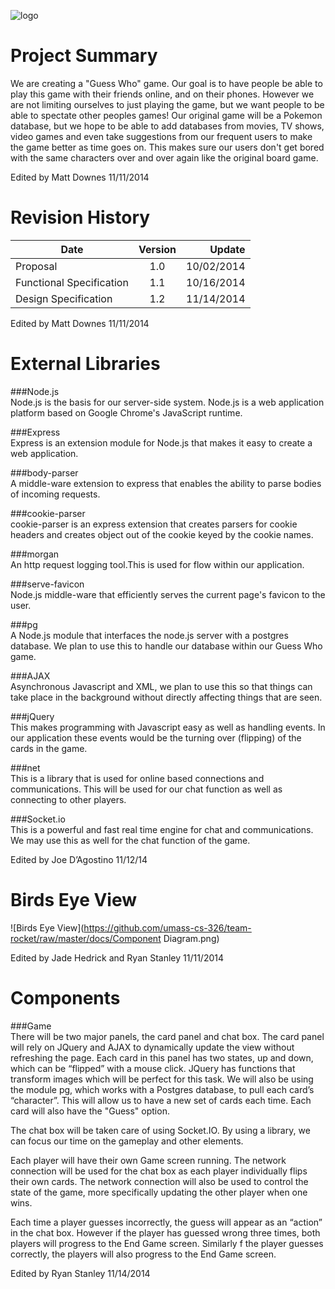 ![logo](https://github.com/umass-cs-326/team-rocket/raw/master/docs/logo.png)

Project Summary
===============
We are creating a "Guess Who" game. Our goal is to have people be able to play this game with their friends online, and on their phones. However we are not limiting ourselves to just playing the game, but we want people to be able to spectate other peoples games! Our original game will be a Pokemon database, but we hope to be able to add databases from movies, TV shows, video games and even take suggestions from our frequent users to make the game better as time goes on. This makes sure our users don't get bored with the same characters over and over again like the original board game. 

Edited by Matt Downes 11/11/2014

Revision History
================
|Date    |Version|Update|
|--------|:-----:|-----:|
|Proposal|1.0    |10/02/2014|
|Functional Specification|1.1|10/16/2014|
|Design Specification|1.2|11/14/2014|

Edited by Matt Downes 11/11/2014

External Libraries
==================

###Node.js  
Node.js is the basis for our server-side system. Node.js is a web application platform based on Google Chrome's JavaScript runtime.

###Express  
Express is an extension module for Node.js that makes it easy to create a web application.

###body-parser  
A middle-ware extension to express that enables the ability to parse bodies of incoming requests.

###cookie-parser  
cookie-parser is an express extension that creates parsers for cookie headers and creates object out of the cookie keyed by the cookie names.

###morgan  
An http request logging tool.This is used for flow within our application.

###serve-favicon  
Node.js middle-ware that efficiently serves the current page's favicon to the user.

###pg  
A Node.js module that interfaces the node.js server with a postgres database. We plan to use this to handle our database within our Guess Who game.

###AJAX  
Asynchronous Javascript and XML, we plan to use this so that things can take place in the background without directly affecting things that are seen.

###jQuery  
This makes programming with Javascript easy as well as handling events.  In our application these events would be the turning over (flipping) of the cards in the game.

###net  
This is a library that is used for online based connections and communications.  This will be used for our chat function as well as connecting to other players.

###Socket.io  
This is a powerful and fast real time engine for chat and communications. We may use this as well for the chat function of the game.

Edited by Joe D’Agostino 11/12/14

Birds Eye View
==============

![Birds Eye View](https://github.com/umass-cs-326/team-rocket/raw/master/docs/Component Diagram.png)

Edited by Jade Hedrick and Ryan Stanley 11/11/2014

Components
==========

###Game  
There will be two major panels, the card panel and chat box. The card panel will rely on JQuery and AJAX to dynamically update the view without refreshing the page. Each card in this panel has two states, up and down, which can be “flipped” with a mouse click. JQuery has functions that transform images which will be perfect for this task. We will also be using the module pg, which works with a Postgres database, to pull each card’s “character”. This will allow us to have a new set of cards each time. Each card will also have the "Guess" option.  

The chat box will be taken care of using Socket.IO. By using a library, we can focus our time on the gameplay and other elements.  

Each player will have their own Game screen running. The network connection will be used for the chat box as each player individually flips their own cards. The network connection will also be used to control the state of the game, more specifically updating the other player when one wins.  

Each time a player guesses incorrectly, the guess will appear as an “action” in the chat box. However if the player has guessed wrong three times, both players will progress to the End Game screen. Similarly f the player guesses correctly, the players will also progress to the End Game screen.  

Edited by Ryan Stanley 11/14/2014
